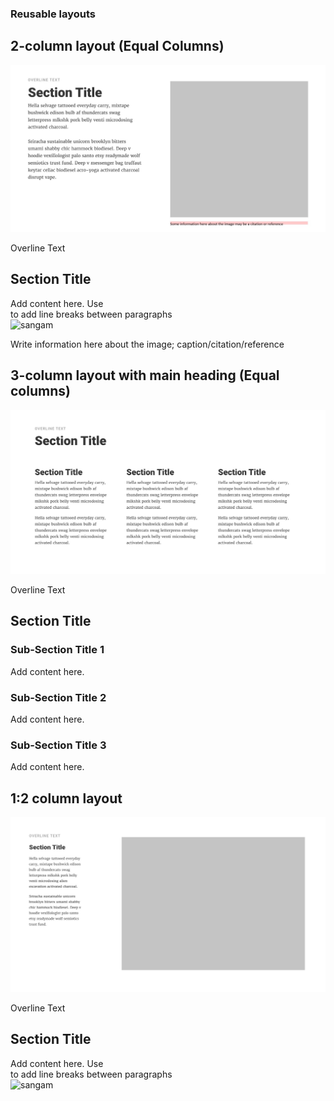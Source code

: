 ### Reusable layouts


## 2-column layout (Equal Columns)
![2 Column Layout](/images/ignore/2-column-layout.jpg)

  <div class="row section">
    <div class="col-md-6">
      <div class="text-widget">
        <p class="overlineText">Overline Text</p>
        <h2 class="sectionTitle">Section Title</h2>
        <div class="content">Add content here. Use <br> to add line breaks between paragraphs</div>
      </div>
    </div>
    <div class="col-md-6">
      <img alt="sangam" class="" src="{{site.baseurl}}images/resource/img1.jpg" />
      <p class= "caption"> Write information here about the image; caption/citation/reference </p>
    </div>



## 3-column layout with main heading (Equal columns)
![3 Column Layout](/images/ignore/3-column-layout.jpg)

  <div class="container row section">
    <div class="text-widget">
      <p class="overlineText">Overline Text</p>
      <h2 class="sectionTitle">Section Title</h2>
    </div>
  </div>

  <div class="row text-widget">
    <div class="col">
        <h3 class="sub-sectionTitle">Sub-Section Title 1</h3>
        <div class="content">Add content here.</div>
      </div>
    <div class="col">
        <h3 class="sub-sectionTitle">Sub-Section Title 2</h3>
        <div class="content">Add content here.</div>
    </div>
    <div class="col">
        <h3 class="sub-sectionTitle">Sub-Section Title 3</h3>
        <div class="content">Add content here.</div>
    </div>
  </div>
  



## 1:2 column layout
![1:2 Column Layout](/images/ignore/1-2-column-layout.jpg)

  <div class="row section">
    <div class="col-md-3">
      <div class="text-widget">
        <p class="overlineText">Overline Text</p>
        <h2 class="sectionTitle">Section Title</h2>
        <div class="content">Add content here. Use <br> to add line breaks between paragraphs</div>
      </div>
    </div>
    <div class="col-md-9">
      <img alt="sangam" class="" src="{{site.baseurl}}images/resource/img1.jpg" />
    </div>